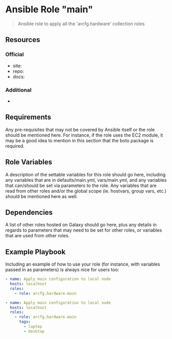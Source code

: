 # Ansible Role "main"

> Ansible role to apply all the 'arcfg.hardware' collection roles

## Resources

### Official

- site: 
- repo: 
- docs: 

### Additional

-

## Requirements

Any pre-requisites that may not be covered by Ansible itself or the role should be mentioned here. For instance, if the
role uses the EC2 module, it may be a good idea to mention in this section that the boto package is required.

## Role Variables

A description of the settable variables for this role should go here, including any variables that are in
defaults/main.yml, vars/main.yml, and any variables that can/should be set via parameters to the role. Any variables
that are read from other roles and/or the global scope (ie. hostvars, group vars, etc.) should be mentioned here as
well.

## Dependencies

A list of other roles hosted on Galaxy should go here, plus any details in regards to parameters that may need to be set
for other roles, or variables that are used from other roles.

## Example Playbook

Including an example of how to use your role (for instance, with variables passed in as parameters) is always nice for
users too:

```yaml
- name: Apply main configuration to local node
  hosts: localhost
  roles:
    - role: arcfg.hardware.main
```

```yaml
- name: Apply main configuration to local node
  hosts: localhost
  roles:
    - role: arcfg.hardware.main
      tags:
        - laptop
        - desktop
```
